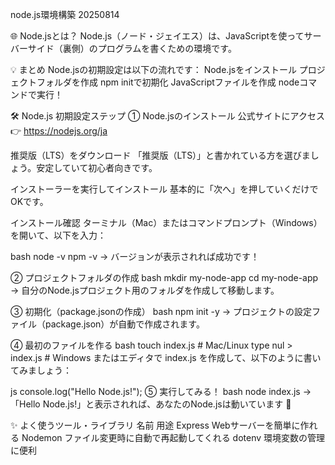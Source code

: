 node.js環境構築 20250814

🌐 Node.jsとは？
Node.js（ノード・ジェイエス）は、JavaScriptを使ってサーバーサイド（裏側）のプログラムを書くための環境です。

💡 まとめ
Node.jsの初期設定は以下の流れです：
Node.jsをインストール
プロジェクトフォルダを作成
npm initで初期化
JavaScriptファイルを作成
nodeコマンドで実行！

🛠️ Node.js 初期設定ステップ
① Node.jsのインストール
公式サイトにアクセス 👉 https://nodejs.org/ja

推奨版（LTS）をダウンロード 「推奨版（LTS）」と書かれている方を選びましょう。安定していて初心者向きです。

インストーラーを実行してインストール 基本的に「次へ」を押していくだけでOKです。

インストール確認 ターミナル（Mac）またはコマンドプロンプト（Windows）を開いて、以下を入力：

bash
node -v
npm -v
→ バージョンが表示されれば成功です！

② プロジェクトフォルダの作成
bash
mkdir my-node-app
cd my-node-app
→ 自分のNode.jsプロジェクト用のフォルダを作成して移動します。

③ 初期化（package.jsonの作成）
bash
npm init -y
→ プロジェクトの設定ファイル（package.json）が自動で作成されます。

④ 最初のファイルを作る
bash
touch index.js   # Mac/Linux
type nul > index.js   # Windows
またはエディタで index.js を作成して、以下のように書いてみましょう：

js
console.log("Hello Node.js!");
⑤ 実行してみる！
bash
node index.js
→ 「Hello Node.js!」と表示されれば、あなたのNode.jsは動いています 🎉

✨ よく使うツール・ライブラリ
名前	用途
Express	Webサーバーを簡単に作れる
Nodemon	ファイル変更時に自動で再起動してくれる
dotenv	環境変数の管理に便利
